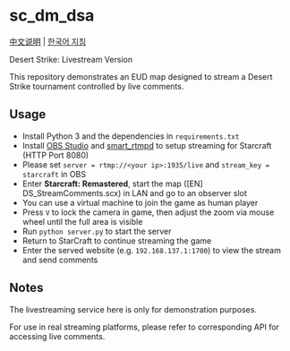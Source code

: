 # sc_dm_dsa

[中文说明](readme.zh.md) | [한국어 지침](readme.ko.md)

Desert Strike: Livestream Version

This repository demonstrates an EUD map designed to stream a Desert Strike tournament controlled by live comments.

## Usage

- Install Python 3 and the dependencies in ```requirements.txt```
- Install [OBS Studio](https://obsproject.com/download) and [smart_rtmpd](https://github.com/superconvert/smart_rtmpd) to setup streaming for Starcraft (HTTP Port 8080)
- Please set ```server = rtmp://<your ip>:1935/live``` and ```stream_key = starcraft``` in OBS
- Enter __Starcraft: Remastered__, start the map ([EN] DS_StreamComments.scx) in LAN and go to an observer slot
- You can use a virtual machine to join the game as human player
- Press ```V``` to lock the camera in game, then adjust the zoom via mouse wheel until the full area is visible
- Run ```python server.py``` to start the server
- Return to StarCraft to continue streaming the game
- Enter the served website (e.g. ```192.168.137.1:1700```) to view the stream and send comments

## Notes

The livestreaming service here is only for demonstration purposes.

For use in real streaming platforms, please refer to corresponding API for accessing live comments.
